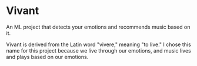 # Vivant
An ML project that detects your emotions and recommends music based on it. 

Vivant is derived from the Latin word "vivere," meaning "to live." I chose this name for this project because we live through our emotions, and music lives and plays based on our emotions.

